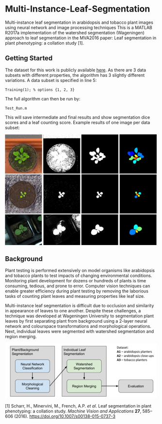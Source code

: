 # Multi-Instance-Leaf-Segmentation
Multi-instance leaf segmentation in arabidopsis and tobacco plant images using neural network and image processing techniques
This is a MATLAB R2017a implementation of the watershed segmentation (Wageningen) approach to leaf segmentation in the MVA2016 paper: Leaf segmentation in plant phenotyping: a collation study [1]. 

## Getting Started
The dataset for this work is publicly available [here](http://www.plant-phenotyping.org/datasets). As there are 3 data subsets with different properties, the algorithm has 3 slightly different variations. A data subset is specified in line 5:
```
Training(1); % options {1, 2, 3}
```
The full algorithm can then be run by:
```
Test_Run.m
```
This will save intermediate and final results and show segmentation dice scores and a leaf counting score. Example results of one image per data subset:

<img src="https://github.com/llockhar/Multi-Instance-Leaf-Segmentation/blob/master/demoImages/SampleResults.png" alt="Leaf Segmentation Results" width="500" />

## Background
Plant testing is performed extensively on model organisms like arabidopsis and tobacco plants to test impacts of changing environmental conditions. Monitoring plant development for dozens or hundreds of plants is time consuming, tedious, and prone to error. Computer vision techniques can enable greater efficiency during plant testing by removing the laborious tasks of counting plant leaves and measuring properties like leaf size. 

Multi-instance leaf segmentation is difficult due to occlusion and similarity in appearance of leaves to one another. Despite these challenges, a technique was developed at Wageningen University to segmentation plant leaves by first separating plant from background using a 2-layer neural network and colourspace transformations and morphological operations. Next, individual leaves were segmented with watershed segmentation and region merging.

<img src="https://github.com/llockhar/Multi-Instance-Leaf-Segmentation/blob/master/demoImages/WatershedApproach.png" alt="Watershed Approach" width="500" />

[1] Scharr, H., Minervini, M., French, A.P. *et al*. Leaf segmentation in plant phenotyping: a collation study. *Machine Vision and Applications* **27**, 585–606 (2016). https://doi.org/10.1007/s00138-015-0737-3

